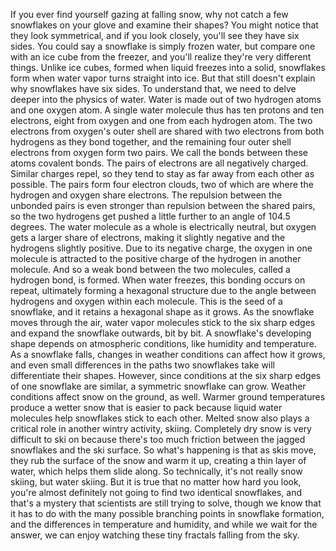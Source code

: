 If you ever find yourself  gazing at falling snow, why not catch a few snowflakes  on your glove and examine their shapes? You might notice  that they look symmetrical, and if you look closely, you'll see they have six sides. You could say a snowflake  is simply frozen water, but compare one  with an ice cube from the freezer, and you'll realize  they're very different things. Unlike ice cubes, formed when liquid freezes into a solid, snowflakes form when water vapor turns straight into ice. But that still doesn't explain why snowflakes have six sides. To understand that, we need to delve deeper  into the physics of water. Water is made out of two hydrogen atoms and one oxygen atom. A single water molecule  thus has ten protons and ten electrons, eight from oxygen  and one from each hydrogen atom. The two electrons  from oxygen's outer shell are shared with two electrons from both hydrogens as they bond together, and the remaining  four outer shell electrons from oxygen form two pairs. We call the bonds between these atoms covalent bonds. The pairs of electrons  are all negatively charged. Similar charges repel, so they tend to stay as far away from each other as possible. The pairs form four electron clouds, two of which are where the hydrogen and oxygen share electrons. The repulsion between the unbonded pairs is even stronger than repulsion between the shared pairs, so the two hydrogens  get pushed a little further to an angle of 104.5 degrees. The water molecule as a whole is electrically neutral, but oxygen gets  a larger share of electrons, making it slightly negative and the hydrogens slightly positive. Due to its negative charge, the oxygen in one molecule is attracted to the positive charge of the hydrogen in another molecule. And so a weak bond  between the two molecules, called a hydrogen bond, is formed. When water freezes, this bonding occurs on repeat, ultimately forming a hexagonal structure due to the angle between hydrogens and oxygen within each molecule. This is the seed of a snowflake, and it retains a hexagonal shape as it grows. As the snowflake moves through the air, water vapor molecules  stick to the six sharp edges and expand the snowflake outwards, bit by bit. A snowflake's developing shape depends on atmospheric conditions, like humidity and temperature. As a snowflake falls, changes in weather conditions can affect how it grows, and even small differences in the paths two snowflakes take will differentiate their shapes. However, since conditions at the six  sharp edges of one snowflake are similar, a symmetric snowflake can grow. Weather conditions  affect snow on the ground, as well. Warmer ground temperatures produce a wetter snow that is easier to pack because liquid water molecules help snowflakes stick to each other. Melted snow also plays a critical role in another wintry activity, skiing. Completely dry snow  is very difficult to ski on because there's too much friction between the jagged snowflakes and the ski surface. So what's happening is that as skis move, they rub the surface of the snow and warm it up, creating a thin layer of water, which helps them slide along. So technically,  it's not really snow skiing, but water skiing. But it is true that  no matter how hard you look, you're almost definitely not going to find two identical snowflakes, and that's a mystery that scientists are still trying to solve, though we know that it has to do with the many possible  branching points in snowflake formation, and the differences  in temperature and humidity, and while we wait for the answer, we can enjoy watching these tiny fractals falling from the sky. 